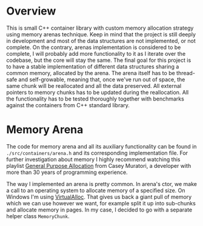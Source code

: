 # Overview
This is small C++ container library with custom memory allocation strategy using memory arenas technique.
Keep in mind that the project is still deeply in development and most of the data structures are not implemented, or not complete. On the contrary, arenas implementation is considered to be complete, I will probably add more functionality
to it as I iterate over the codebase, but the core will stay the same.
    The final goal for this project is to have a stable implementation of different data structures sharing 
a common memory, allocated by the arena. The arena itself has to be thread-safe and self-growable, 
meaning that, once we've run out of space, the same chunk will be reallocated and all the data preserved.
All external pointers to memory chunks has to be updated during the reallocation. All the functionality has to be
tested thoroughly together with benchmarks against the containers from C++ standard library.

# Memory Arena 
The code for memory arena and all its auxiliary functionality can be found in `./src/containers/arena.h`
and its corresponding implementation file. For further investigation about memory I highly recommend watching this playlist [General Purpose Allocation](https://www.youtube.com/watch?v=MvDUe2evkHg&list=PLEMXAbCVnmY6Azbmzj3BiC3QRYHE9QoG7&ab_channel=MollyRocket) from Casey Muratori, a developer with more than 30 years of programming experience.

The way I implemented an arena is pretty common. In arena's ctor, we make a call to an operating system to allocate memory of a specified size. On Windows I'm using [VirtualAlloc](https://learn.microsoft.com/en-us/windows/win32/api/memoryapi/nf-memoryapi-virtualalloc). That gives us back a giant pull of memory which we can use however we want, 
for example split it up into sub-chunks and allocate memory in pages.
In my case, I decided to go with a separate helper class `MemoryChunk`. 